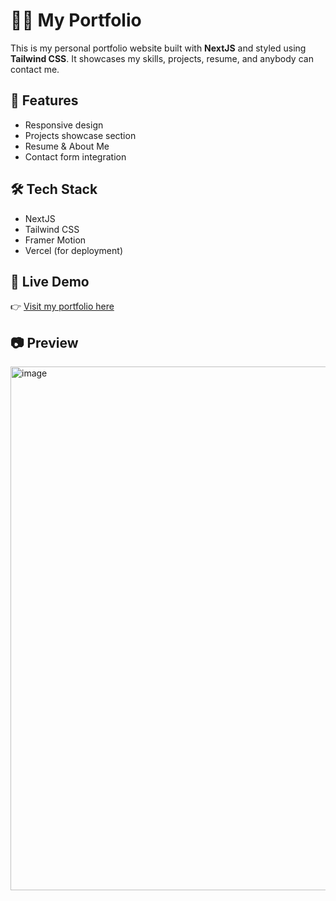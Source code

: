 # 🧑‍💻 My Portfolio

This is my personal portfolio website built with **NextJS** and styled using **Tailwind CSS**. It showcases my skills, projects, resume, and anybody can contact me.

## 🌟 Features

- Responsive design
- Projects showcase section
- Resume & About Me
- Contact form integration

## 🛠 Tech Stack

- NextJS
- Tailwind CSS
- Framer Motion
- Vercel (for deployment)

## 🚀 Live Demo

👉 [Visit my portfolio here](https://sulochan-mahajan.vercel.app/)

## 📷 Preview

<img width="1844" height="838" alt="image" src="https://github.com/user-attachments/assets/5e719fad-150e-4a51-9451-bcc49151b4da" />



